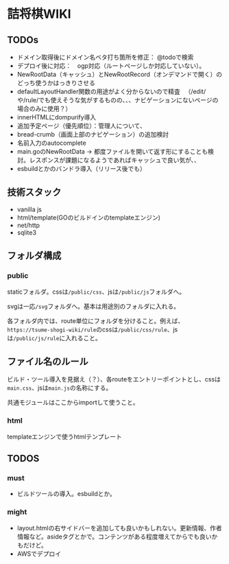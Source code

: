 # 詰将棋WIKI

## TODOs

- ドメイン取得後にドメイン名ベタ打ち箇所を修正： @todoで検索
- デプロイ後に対応：　ogp対応（ルートページしか対応していない）。
- NewRootData（キャッシュ）とNewRootRecord（オンデマンドで開く）のどっち使うかはっきりさせる
- defaultLayoutHandler関数の用途がよく分からないので精査
　（/edit/や/rule/でも使えそうな気がするものの、、、ナビゲーションにないページの場合のみに使用？）
- innerHTMLにdompurify導入
- 追加予定ページ（優先順位）：管理人について、
- bread-crumb（画面上部のナビゲーション）の追加検討
- 名前入力のautocomplete
- main.goのNewRootData -> 都度ファイルを開いて返す形にすることも検討。レスポンスが課題になるようであればキャッシュで良い気が、、
- esbuildとかのバンドラ導入（リリース後でも）

## 技術スタック

- vanilla js
- html/template(GOのビルドインのtemplateエンジン)
- net/http
- sqlite3 

## フォルダ構成

### public

staticフォルダ。cssは```/public/css```、jsは```/public/js```フォルダへ。

svgは一応```/svg```フォルダへ。基本は用途別のフォルダに入れる。

各フォルダ内では、route単位にフォルダを分けること。例えば、```https://tsume-shogi-wiki/rule```のcssは```/public/css/rule```、jsは```/public/js/rule```に入れること。

## ファイル名のルール

ビルド・ツール導入を見据え（？）、各routeをエントリーポイントとし、cssは```main.css```、jsは```main.js```の名称にする。

共通モジュールはここからimportして使うこと。

### html

templateエンジンで使うhtmlテンプレート

## TODOS

### must

- ビルドツールの導入。esbuildとか。

### might

- layout.htmlの右サイドバーを追加しても良いかもしれない。更新情報、作者情報など。asideタグとかで。コンテンツがある程度増えてからでも良いかもだけど。
- AWSでデプロイ
